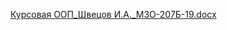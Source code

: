 [Курсовая ООП_Швецов И.А._М3О-207Б-19.docx](https://github.com/user-attachments/files/17259900/_._.3.-207.-19.docx)
